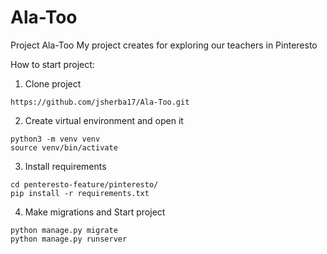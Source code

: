 # Ala-Too
Project Ala-Too
My project creates for exploring our teachers in Pinteresto

How to start project:
1. Clone project
```
https://github.com/jsherba17/Ala-Too.git
```
2. Create virtual environment and open it
```
python3 -m venv venv
source venv/bin/activate
```
3. Install requirements
```
cd penteresto-feature/pinteresto/
pip install -r requirements.txt
```
4. Make migrations and Start project
```
python manage.py migrate
python manage.py runserver
```

